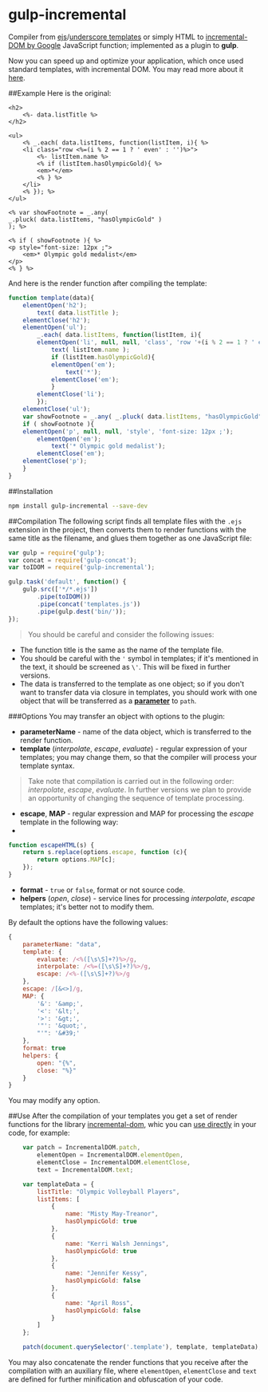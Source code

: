 # gulp-incremental

Compiler from [ejs](http://www.embeddedjs.com/)/[underscore templates](http://underscorejs.org/#template) or simply HTML to [incremental-DOM by Google](http://google.github.io/incremental-dom/) JavaScript function; implemented as a plugin to **gulp**.

Now you can speed up and optimize your application, which once used standard templates, with incremental DOM. You may read more about it [here](https://medium.com/google-developers/introducing-incremental-dom-e98f79ce2c5f).

##Example
Here is the original:

```ejs
<h2>
    <%- data.listTitle %>
</h2>

<ul>
    <% _.each( data.listItems, function(listItem, i){ %>
    <li class="row <%=(i % 2 == 1 ? ' even' : '')%>">
        <%- listItem.name %>
        <% if (listItem.hasOlympicGold){ %>
        <em>*</em>
        <% } %>
    </li>
    <% }); %>
</ul>

<% var showFootnote = _.any(
_.pluck( data.listItems, "hasOlympicGold" )
); %>

<% if ( showFootnote ){ %>
<p style="font-size: 12px ;">
    <em>* Olympic gold medalist</em>
</p>
<% } %>
```
And here is the render function after compiling the template:
 
```javascript
function template(data){
	elementOpen('h2');
		text( data.listTitle );
	elementClose('h2');
	elementOpen('ul');
		_.each( data.listItems, function(listItem, i){     
		elementOpen('li', null, null, 'class', 'row '+(i % 2 == 1 ? ' even' : ''));
			text( listItem.name );
			if (listItem.hasOlympicGold){         
			elementOpen('em');
				text('*');
			elementClose('em');
			}     
		elementClose('li');     
		}); 
	elementClose('ul');  
	var showFootnote = _.any( _.pluck( data.listItems, "hasOlympicGold" ) );  
	if ( showFootnote ){ 
	elementOpen('p', null, null, 'style', 'font-size: 12px ;');
		elementOpen('em');
			text('* Olympic gold medalist');
		elementClose('em');
	elementClose('p');
	}
}
```
##Installation

```bash
npm install gulp-incremental --save-dev
```
##Compilation
The following script finds all template files with the `.ejs` extension in the project, then converts them to render functions with the same title as the filename, and glues them together as one JavaScript file:

```javascript
var gulp = require('gulp');
var concat = require('gulp-concat');
var toIDOM = require('gulp-incremental');

gulp.task('default', function() {
    gulp.src(['*/*.ejs'])
        .pipe(toIDOM())
        .pipe(concat('templates.js'))
        .pipe(gulp.dest('bin/'));
});
```

> You should be careful and consider the following issues:
>
* The function title is the same as the name of the template file.
* You should be careful with the `'` symbol in templates; if it's mentioned in the text, it should be screened as `\'`. This will be fixed in further versions.
* The data is transferred to the template as one object; so if you don't want to transfer data via closure in templates, you should work with one object that will be transferred as a [**parameter**](#parameterName) to `path`.

###Options
You may transfer an object with options to the plugin:

* **parameterName**<a name="parameterName"></a> - name of the data object, which is transferred to the render function.
* **template** (*interpolate*, *escape*, *evaluate*) - regular expression of your templates; you may change them, so that the compiler will process your template syntax. 
> Take note that compilation is carried out in the following order: *interpolate*, *escape*, *evaluate*. In further versions we plan to provide an opportunity of changing the sequence of template processing.

* **escape**, **MAP** - regular expression and MAP for processing the *escape* template in the following way:
* 
```javascript
function escapeHTML(s) {
    return s.replace(options.escape, function (c){
        return options.MAP[c];
    });
}
```
* **format** - `true` or `false`, format or not source code.
* **helpers** (*open*, *close*) - service lines for processing *interpolate*, *escape* templates; it's better not to modify them.


By default the options have the following values:

```javascript
{
    parameterName: "data",
    template: {
        evaluate: /<%([\s\S]+?)%>/g,
        interpolate: /<%=([\s\S]+?)%>/g,
        escape: /<%-([\s\S]+?)%>/g
    },
    escape: /[&<>]/g,
    MAP: {
        '&': '&amp;',
        '<': '&lt;',
        '>': '&gt;',
        '"': '&quot;',
        "'": '&#39;'
    },
    format: true
    helpers: {
        open: "{%",
        close: "%}"
    }
}
```
You may modify any option.



##Use
After the compilation of your templates you get a set of render functions for the library [incremental-dom](https://github.com/google/incremental-dom), whic you can [use directly](http://google.github.io/incremental-dom/#api/patch) in your code, for example:

```javascript
    var patch = IncrementalDOM.patch,
        elementOpen = IncrementalDOM.elementOpen,
        elementClose = IncrementalDOM.elementClose,
        text = IncrementalDOM.text;

    var templateData = {
        listTitle: "Olympic Volleyball Players",
        listItems: [
            {
                name: "Misty May-Treanor",
                hasOlympicGold: true
            },
            {
                name: "Kerri Walsh Jennings",
                hasOlympicGold: true
            },
            {
                name: "Jennifer Kessy",
                hasOlympicGold: false
            },
            {
                name: "April Ross",
                hasOlympicGold: false
            }
        ]
    };

    patch(document.querySelector('.template'), template, templateData);
``` 
You may also concatenate the render functions that you receive after the compilation with an auxiliary file, where `elementOpen`, `elementClose` and `text` are defined for further minification and obfuscation of your code.